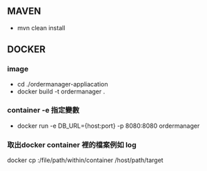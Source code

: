 ## MAVEN
* mvn clean install
## DOCKER
### image
* cd ./ordermanager-appliacation
* docker build -t ordermanager .
### container -e 指定變數
* docker run -e DB_URL={host:port} -p 8080:8080 ordermanager
### 取出docker container 裡的檔案例如 log
docker cp <containerID>:/file/path/within/container /host/path/target
